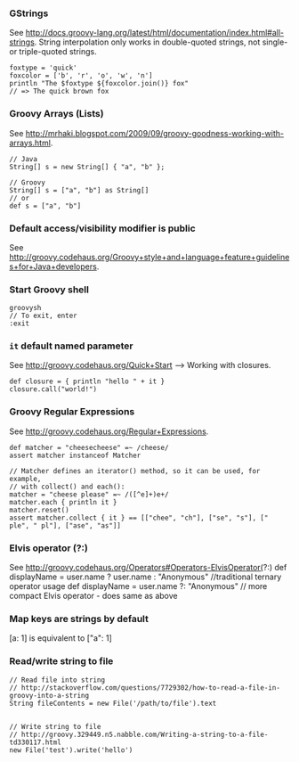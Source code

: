 ### GStrings
See http://docs.groovy-lang.org/latest/html/documentation/index.html#all-strings. String interpolation only works in double-quoted strings, not single- or triple-quoted strings.
```
foxtype = 'quick'
foxcolor = ['b', 'r', 'o', 'w', 'n']
println "The $foxtype ${foxcolor.join()} fox"
// => The quick brown fox
```

### Groovy Arrays (Lists)
See http://mrhaki.blogspot.com/2009/09/groovy-goodness-working-with-arrays.html.
```
// Java
String[] s = new String[] { "a", "b" };

// Groovy
String[] s = ["a", "b"] as String[]
// or
def s = ["a", "b"]
```

### Default access/visibility modifier is public
See http://groovy.codehaus.org/Groovy+style+and+language+feature+guidelines+for+Java+developers.

### Start Groovy shell
```
groovysh
// To exit, enter
:exit
```

### `it` default named parameter
See http://groovy.codehaus.org/Quick+Start --> Working with closures.
```
def closure = { println "hello " + it }
closure.call("world!")
```

### Groovy Regular Expressions
See http://groovy.codehaus.org/Regular+Expressions.
```
def matcher = "cheesecheese" =~ /cheese/
assert matcher instanceof Matcher

// Matcher defines an iterator() method, so it can be used, for example,
// with collect() and each():
matcher = "cheese please" =~ /([^e]+)e+/
matcher.each { println it }
matcher.reset()
assert matcher.collect { it } == [["chee", "ch"], ["se", "s"], [" ple", " pl"], ["ase", "as"]]
```

### Elvis operator (?:)
See http://groovy.codehaus.org/Operators#Operators-ElvisOperator(?:)
def displayName = user.name ? user.name : "Anonymous" //traditional ternary operator usage
def displayName = user.name ?: "Anonymous"  // more compact Elvis operator - does same as above

### Map keys are strings by default
[a: 1] is equivalent to ["a": 1]

### Read/write string to file
```
// Read file into string
// http://stackoverflow.com/questions/7729302/how-to-read-a-file-in-groovy-into-a-string
String fileContents = new File('/path/to/file').text


// Write string to file
// http://groovy.329449.n5.nabble.com/Writing-a-string-to-a-file-td330117.html
new File('test').write('hello')
```